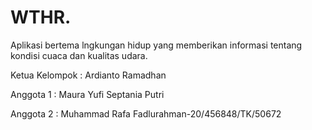# WTHR.
Aplikasi bertema lngkungan hidup yang memberikan informasi tentang kondisi cuaca dan kualitas udara.

Ketua Kelompok : Ardianto Ramadhan

Anggota 1      : Maura Yufi Septania Putri

Anggota 2      : Muhammad Rafa Fadlurahman-20/456848/TK/50672
